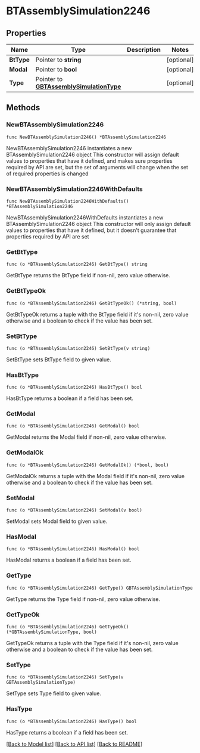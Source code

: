 # BTAssemblySimulation2246

## Properties

Name | Type | Description | Notes
------------ | ------------- | ------------- | -------------
**BtType** | Pointer to **string** |  | [optional] 
**Modal** | Pointer to **bool** |  | [optional] 
**Type** | Pointer to [**GBTAssemblySimulationType**](GBTAssemblySimulationType.md) |  | [optional] 

## Methods

### NewBTAssemblySimulation2246

`func NewBTAssemblySimulation2246() *BTAssemblySimulation2246`

NewBTAssemblySimulation2246 instantiates a new BTAssemblySimulation2246 object
This constructor will assign default values to properties that have it defined,
and makes sure properties required by API are set, but the set of arguments
will change when the set of required properties is changed

### NewBTAssemblySimulation2246WithDefaults

`func NewBTAssemblySimulation2246WithDefaults() *BTAssemblySimulation2246`

NewBTAssemblySimulation2246WithDefaults instantiates a new BTAssemblySimulation2246 object
This constructor will only assign default values to properties that have it defined,
but it doesn't guarantee that properties required by API are set

### GetBtType

`func (o *BTAssemblySimulation2246) GetBtType() string`

GetBtType returns the BtType field if non-nil, zero value otherwise.

### GetBtTypeOk

`func (o *BTAssemblySimulation2246) GetBtTypeOk() (*string, bool)`

GetBtTypeOk returns a tuple with the BtType field if it's non-nil, zero value otherwise
and a boolean to check if the value has been set.

### SetBtType

`func (o *BTAssemblySimulation2246) SetBtType(v string)`

SetBtType sets BtType field to given value.

### HasBtType

`func (o *BTAssemblySimulation2246) HasBtType() bool`

HasBtType returns a boolean if a field has been set.

### GetModal

`func (o *BTAssemblySimulation2246) GetModal() bool`

GetModal returns the Modal field if non-nil, zero value otherwise.

### GetModalOk

`func (o *BTAssemblySimulation2246) GetModalOk() (*bool, bool)`

GetModalOk returns a tuple with the Modal field if it's non-nil, zero value otherwise
and a boolean to check if the value has been set.

### SetModal

`func (o *BTAssemblySimulation2246) SetModal(v bool)`

SetModal sets Modal field to given value.

### HasModal

`func (o *BTAssemblySimulation2246) HasModal() bool`

HasModal returns a boolean if a field has been set.

### GetType

`func (o *BTAssemblySimulation2246) GetType() GBTAssemblySimulationType`

GetType returns the Type field if non-nil, zero value otherwise.

### GetTypeOk

`func (o *BTAssemblySimulation2246) GetTypeOk() (*GBTAssemblySimulationType, bool)`

GetTypeOk returns a tuple with the Type field if it's non-nil, zero value otherwise
and a boolean to check if the value has been set.

### SetType

`func (o *BTAssemblySimulation2246) SetType(v GBTAssemblySimulationType)`

SetType sets Type field to given value.

### HasType

`func (o *BTAssemblySimulation2246) HasType() bool`

HasType returns a boolean if a field has been set.


[[Back to Model list]](../README.md#documentation-for-models) [[Back to API list]](../README.md#documentation-for-api-endpoints) [[Back to README]](../README.md)


